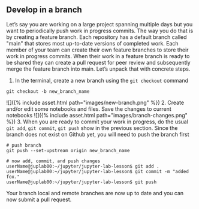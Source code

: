 ---
---

## Develop in a branch

Let’s say you are working on a large project spanning multiple days but you want to periodically push work in progress commits. The way you do that is by creating a feature branch. Each repository has a default branch called "main" that stores most up-to-date versions of completed work. Each member of your team can create their own feature branches to store their work in progress commits. When their work in a feature branch is ready to be shared they can create a pull request for peer review and subsequently merge the feature branch into main. Let’s unpack that with concrete steps. 

1. In the terminal, create a new branch using the `git checkout` command
```
git checkout -b new_branch_name
```
![]({% include asset.html path="images/new-branch.png" %})
2. Create and/or edit some notebooks and files. Save the changes to current notebooks
![]({% include asset.html path="images/branch-changes.png" %})
3. When you are ready to commit your work in progress, do the usual `git add`, `git commit`, `git push` show in the previous section. Since the branch does not exist on Github yet, you will need to push the branch first
```
# push branch
git push --set-upstream origin new_branch_name

# now add, commit, and push changes
userName@juplab00:~/jupyter/jupyter-lab-lesson$ git add .
userName@juplab00:~/jupyter/jupyter-lab-lesson$ git commit -m "added fox."
userName@juplab00:~/jupyter/jupyter-lab-lesson$ git push
```

Your branch local  and remote branches are now up to date and you can now submit a pull request.

